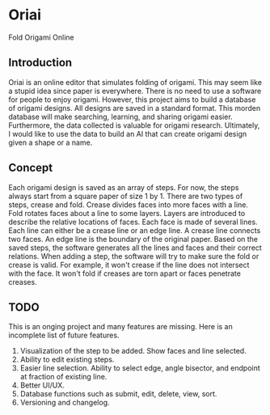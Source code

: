 # Oriai
Fold Origami Online

## Introduction
Oriai is an online editor that simulates folding of origami. This may seem like a stupid idea since paper is everywhere. There is no need to use a software for people to enjoy origami. However, this project aims to build a database of origami designs. All designs are saved in a standard format. This morden database will make searching, learning, and sharing origami easier. Furthermore, the data collected is valuable for origami research. Ultimately, I would like to use the data to build an AI that can create origami design given a shape or a name.

## Concept
Each origami design is saved as an array of steps. For now, the steps always start from a square paper of size 1 by 1. There are two types of steps, crease and fold. Crease divides faces into more faces with a line. Fold rotates faces about a line to some layers. Layers are introduced to describe the relative locations of faces. Each face is made of several lines. Each line can either be a crease line or an edge line. A crease line connects two faces. An edge line is the boundary of the original paper. Based on the saved steps, the software generates all the lines and faces and their correct relations. When adding a step, the software will try to make sure the fold or crease is valid. For example, it won't crease if the line does not intersect with the face. It won't fold if creases are torn apart or faces penetrate creases.

## TODO
This is an onging project and many features are missing. Here is an incomplete list of future features.
1. Visualization of the step to be added. Show faces and line selected.
2. Ability to edit existing steps.
3. Easier line selection. Ability to select edge, angle bisector, and endpoint at fraction of existing line.
4. Better UI/UX.
5. Database functions such as submit, edit, delete, view, sort.
6. Versioning and changelog.
